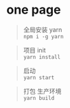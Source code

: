 # one page

> 全局安装 yarn    
`npm i -g yarn`

> 项目 init    
`yarn install`

> 启动   
`yarn start`

> 打包 生产环境  
`yarn build`
